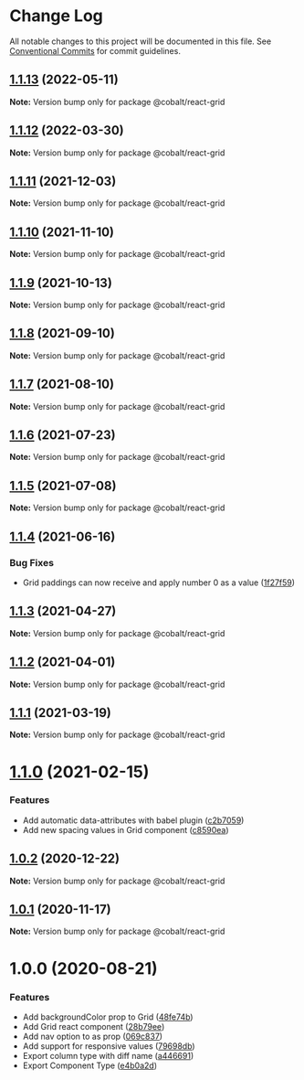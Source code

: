 # Change Log

All notable changes to this project will be documented in this file.
See [Conventional Commits](https://conventionalcommits.org) for commit guidelines.

## [1.1.13](https://github.com/Talkdesk/cobalt/compare/@cobalt/react-grid@1.1.12...@cobalt/react-grid@1.1.13) (2022-05-11)

**Note:** Version bump only for package @cobalt/react-grid





## [1.1.12](https://github.com/Talkdesk/cobalt/compare/@cobalt/react-grid@1.1.11...@cobalt/react-grid@1.1.12) (2022-03-30)

**Note:** Version bump only for package @cobalt/react-grid





## [1.1.11](https://github.com/Talkdesk/cobalt/compare/@cobalt/react-grid@1.1.10...@cobalt/react-grid@1.1.11) (2021-12-03)

**Note:** Version bump only for package @cobalt/react-grid





## [1.1.10](https://github.com/Talkdesk/cobalt/compare/@cobalt/react-grid@1.1.9...@cobalt/react-grid@1.1.10) (2021-11-10)

**Note:** Version bump only for package @cobalt/react-grid





## [1.1.9](https://github.com/Talkdesk/cobalt/compare/@cobalt/react-grid@1.1.8...@cobalt/react-grid@1.1.9) (2021-10-13)

**Note:** Version bump only for package @cobalt/react-grid





## [1.1.8](https://github.com/Talkdesk/cobalt/compare/@cobalt/react-grid@1.1.7...@cobalt/react-grid@1.1.8) (2021-09-10)

**Note:** Version bump only for package @cobalt/react-grid





## [1.1.7](https://github.com/Talkdesk/cobalt/compare/@cobalt/react-grid@1.1.6...@cobalt/react-grid@1.1.7) (2021-08-10)

**Note:** Version bump only for package @cobalt/react-grid





## [1.1.6](https://github.com/Talkdesk/cobalt/compare/@cobalt/react-grid@1.1.5...@cobalt/react-grid@1.1.6) (2021-07-23)

**Note:** Version bump only for package @cobalt/react-grid





## [1.1.5](https://github.com/Talkdesk/cobalt/compare/@cobalt/react-grid@1.1.4...@cobalt/react-grid@1.1.5) (2021-07-08)

**Note:** Version bump only for package @cobalt/react-grid





## [1.1.4](https://github.com/Talkdesk/cobalt/compare/@cobalt/react-grid@1.1.3...@cobalt/react-grid@1.1.4) (2021-06-16)


### Bug Fixes

* Grid paddings can now receive and apply number 0 as a value ([1f27f59](https://github.com/Talkdesk/cobalt/commit/1f27f597c4a5361da581853c78a8dcb44c16a09e))





## [1.1.3](https://github.com/Talkdesk/cobalt/compare/@cobalt/react-grid@1.1.2...@cobalt/react-grid@1.1.3) (2021-04-27)

**Note:** Version bump only for package @cobalt/react-grid





## [1.1.2](https://github.com/Talkdesk/cobalt/compare/@cobalt/react-grid@1.1.1...@cobalt/react-grid@1.1.2) (2021-04-01)

**Note:** Version bump only for package @cobalt/react-grid





## [1.1.1](https://github.com/Talkdesk/cobalt/compare/@cobalt/react-grid@1.1.0...@cobalt/react-grid@1.1.1) (2021-03-19)

**Note:** Version bump only for package @cobalt/react-grid





# [1.1.0](https://github.com/Talkdesk/cobalt/compare/@cobalt/react-grid@1.0.2...@cobalt/react-grid@1.1.0) (2021-02-15)


### Features

* Add automatic data-attributes with babel plugin ([c2b7059](https://github.com/Talkdesk/cobalt/commit/c2b7059bce5aa329b6154294793fa9b2c5f6cd82))
* Add new spacing values in Grid component ([c8590ea](https://github.com/Talkdesk/cobalt/commit/c8590ea1822c9a329a29ea2cb4ed3c2a62b94e91))





## [1.0.2](https://github.com/Talkdesk/cobalt/compare/@cobalt/react-grid@1.0.1...@cobalt/react-grid@1.0.2) (2020-12-22)

**Note:** Version bump only for package @cobalt/react-grid





## [1.0.1](https://github.com/Talkdesk/cobalt/compare/@cobalt/react-grid@1.0.0...@cobalt/react-grid@1.0.1) (2020-11-17)

**Note:** Version bump only for package @cobalt/react-grid





# 1.0.0 (2020-08-21)


### Features

* Add backgroundColor prop to Grid ([48fe74b](https://github.com/Talkdesk/cobalt/commit/48fe74ba9ed0210be084f890fbf82060de4b4347))
* Add Grid react component ([28b79ee](https://github.com/Talkdesk/cobalt/commit/28b79ee0a6e51f4dd717f8414da9f2e154da6f19))
* Add nav option to as prop ([069c837](https://github.com/Talkdesk/cobalt/commit/069c83704c95a2231ca4c848b6c7d13028bfa3d9))
* Add support for responsive values ([79698db](https://github.com/Talkdesk/cobalt/commit/79698db203a0fc3f89f3e1113bc2e5ab5d83d02c))
* Export column type with diff name ([a446691](https://github.com/Talkdesk/cobalt/commit/a44669104ce3b75b9adf83fd7618089acb53f2f2))
* Export Component Type ([e4b0a2d](https://github.com/Talkdesk/cobalt/commit/e4b0a2dd642996b2b59b354640958968226c85a7))
